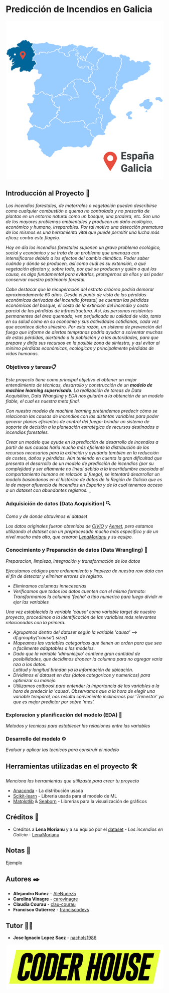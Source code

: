 # Predicción de Incendios en Galicia
![img](data/Spain_Galicia.png)

## Introducción al Proyecto 🚀
_Los incendios forestales, de matorrales o vegetación pueden describirse como cualquier combustión o quema no controlada y no prescrita de plantas en un entorno natural como un bosque, una pradera, etc. Son uno de los mayores problemas ambientales y producen un daño ecológico, económico y humano, irreparables. Por tal motivo una detección prematura de los mismos es una herramienta vital que puede permitir una lucha más eficaz contra este flagelo._

_Hoy en día los incendios forestales suponen un grave problema ecológico, social y económico y se trata de un problema que amenaza con intensificarse debido a los efectos del cambio climático. Poder saber cuándo y dónde se producen, así como cuál es su extensión, a qué vegetación afectan y, sobre todo, por qué se producen y quién o qué los causa, es algo fundamental para evitarlos, protegernos de ellos y así poder conservar nuestro patrimonio forestal._

_Cabe destacar que la recuperación del estrato arbóreo podría demorar aproximadamente 60 años. Desde el punto de vista de las pérdidas económicas derivadas del incendio forestal, se cuentan las pérdidas económicas del bosque, el costo de la extinción del incendio y costo parcial de las pérdidas de infraestructura. Así, las personas residentes permanentes del área quemada, ven perjudicada su calidad de vida, tanto en su salud como en su economía y sus actividades cotidianas, cada vez que acontece dicho siniestro. Por esta razón, un sistema de prevención del fuego que informe de alertas tempranas podría ayudar a solventar muchas de estas pérdidas, alertando a la población y a las autoridades, para que prepare y dirija sus recursos en la posible zona de siniestro, y así evitar al mínimo pérdidas económicas, ecológicas y principalmente pérdidas de vidas humanas._


### Objetivos y tareas📋

_Este proyecto tiene como principal objetivo el obtener un mejor entendimiento de técnicas, desarrollo y construcción de un **modelo de machine learning supervisado**. La realización de tareas de Data Acquisition, Data Wrangling y EDA nos guiarán a la obtención de un modelo fiable, el cual es nuestra meta final._

_Con nuestro modelo de machine learning pretendemos predecir cómo se relacionan las causas de incendios con las distintas variables para poder generar planes eficientes de control del fuego: brindar un sistema de soporte de decisión a la planeación estratégica de recursos destinados a incendios forestales._

_Crear un modelo que ayude en la predicción de desarrollo de incendios a partir de sus causas haría mucho más eficiente la distribución de los recursos necesarios para la extinción y ayudaría también en la reducción de costes, daños y pérdidas. Aún teniendo en cuenta la gran dificultad que presenta el desarrollo de un modelo de predicción de incendios (por su complejidad y ser altamente no lineal debido a la incertidumbre asociada al comportamiento humano en relación al fuego), se intentará desarrollar un modelo basándonos en el histórico de datos de la Región de Galicia que es la de mayor afluencia de incendios en España y de la cual tenemos acceso a un dataset con abundantes registros._
_


### Adquisición de datos (Data Acquisition) :mag:

_Como y de donde obtuvimos el dataset_

_Los datos originales fueron obtenidos de [CIVIO](https://datos.civio.es/dataset/todos-los-incendios-forestales/) y [Aemet](https://opendata.aemet.es/centrodedescargas/productosAEMET), pero estamos utilizando el dataset con un preprocesado mucho más específico y de un nivel mucho más alto, que crearon [LenaMorianu](https://github.com/LenaMorianu) y su equipo._

### Conocimiento y Preparación de datos (Data Wrangling) 🔧

_Preparacion, limpieza, integración y transformación de los datos_

_Ejecutamos códigos para ordenamiento y limpieza de nuestra raw data con el fin de detectar y eliminar errores de registro._
* _Eliminamos columnas innecesarias_
* _Verificamos que todos los datos cuenten con el mismo formato: Transformamos la columna 'fecha' a tipo numerico para luego dividir mejor las variables_

_Una vez establecida la variable 'causa' como variable target de nuestro proyecto, procedimos a la identificación de las variables más relevantes relacionadas con la primera._

* _Agrupamos dentro del dataset según la variable 'causa' –> df.groupby('causa').size()_
* _Mapeamos las variables categoricas que tienen un orden para que sean facilmente adaptables a los modelos._
* _Dado que la variable 'idmunicipio' contiene gran cantidad de 	posibilidades, que decidimos dropear la columna para no agregar varianza a los datos. Latitud y longitud brindan ya la información de ubicación._
* _Dividimos el dataset en dos (datos categoricos y numericos) para optimizar su manejo._
* _Utilizamos catboost para entender la importancia de las variables a la hora de predecir la 'causa'. Observamos que a la hora de elegir una variable temporal, nos resulta conveniente inclinarnos por ‘Trimestre’ ya que es mejor predictor por sobre ‘mes’._

### Exploracion y planificación del modelo (EDA) :microscope:

_Metodos y tecnicas para establecer las relaciones entre las variables_

### Desarrollo del modelo ⚙️

_Evaluar y aplicar las tecnicas para construir el modelo_


## Herramientas utilizadas en el proyecto 🛠️

_Menciona las herramientas que utilizaste para crear tu proyecto_

* [Anaconda](https://www.anaconda.com/) - La distribución usada
* [Scikit-learn](https://scikit-learn.org/) - Libreria usada para el modelo de ML
* [Matplotlib](https://matplotlib.org/) & [Seaborn](https://seaborn.pydata.org/) - Librerias para la visualización de gráficos

## Créditos :handshake:

* Creditos a **Lena Morianu** y a su equipo por el [dataset](https://github.com/LenaMorianu/Los-incendios-en-Galicia) - *Los incendios en Galicia* - [LenaMorianu](https://github.com/LenaMorianu)

## Notas 📌
Ejemplo

## Autores ✒️

* **Alejandro Nuñez** - [AleNunez5](https://github.com/AleNunez5)
* **Carolina Vinagre** - [carovinagre](https://github.com/carovinagre)
* **Claudia Courau** - [clau-courau](https://github.com/clau-courau)
* **Francisco Gutierrez** - [franciscodevs](https://github.com/franciscodevs)

## Tutor :raising_hand_man:
* **Jose Ignacio Lopez Saez** - [nachols1986](https://github.com/nachols1986)


![img](data/LOGO_CODER.png)
